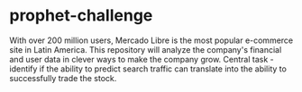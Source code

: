 # prophet-challenge
With over 200 million users, Mercado Libre is the most popular e-commerce site in Latin America. This repository will analyze the company's financial and user data in clever ways to make the company grow. Central task - identify if the ability to predict search traffic can translate into the ability to successfully trade the stock.
